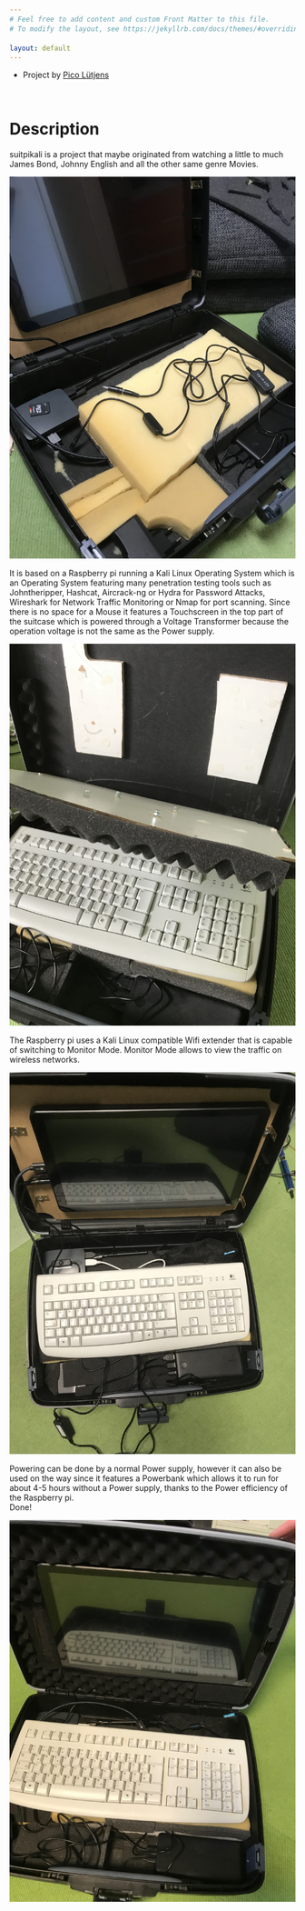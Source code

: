 ```yaml
---
# Feel free to add content and custom Front Matter to this file.
# To modify the layout, see https://jekyllrb.com/docs/themes/#overriding-theme-defaults

layout: default
---
```


- Project by <a href="https://picoluetjens.github.io/">Pico Lütjens</a><br>
<br>

# Description

suitpikali is a project that maybe originated from watching a little to much James Bond, Johnny English and all the other same genre Movies.

![image](img/IMG_3214.jpg)

It is based on a Raspberry pi running a Kali Linux Operating System which is an Operating System featuring many penetration testing tools such as Johntheripper, Hashcat, Aircrack-ng or Hydra for Password Attacks, Wireshark for Network Traffic Monitoring or Nmap for port scanning. Since there is no space for a Mouse it features a Touchscreen in the top part of the suitcase which is powered through a Voltage Transformer because the operation voltage is not the same as the Power supply.

![image](img/IMG_3617.jpg)

The Raspberry pi uses a Kali Linux compatible Wifi extender that is capable of switching to Monitor Mode. Monitor Mode allows to view the traffic on wireless networks.

![image](img/IMG_3220.jpg)

Powering can be done by a normal Power supply, however it can also be used on the way since it features a Powerbank which allows it to run for about 4-5 hours without a Power supply, thanks to the Power efficiency of the Raspberry pi.<br>
Done!

![image](img/CUXX3435.JPG)